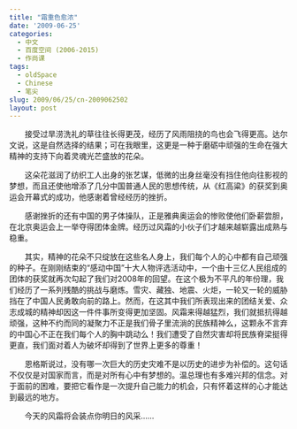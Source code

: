 ```yaml
---
title: "霜重色愈浓"
date: '2009-06-25'
categories:
  - 中文
  - 百度空间 (2006-2015)
  - 作尚课
tags:
  - oldSpace
  - Chinese
  - 笔尖
slug: 2009/06/25/cn-2009062502
layout: post
---
```

　　接受过旱涝洗礼的草往往长得更茂，经历了风雨阻挠的鸟也会飞得更高。达尔文说，这是自然选择的结果；可在我眼里，这更是一种于磨砺中顽强的生命在强大精神的支持下向着灵魂光芒盛放的花朵。

　　这朵花滋润了纺织工人出身的张艺谋，低微的出身丝毫没有挡住他向往影视的梦想，而且还使他增添了几分中国普通人民的思想传统，从《红高粱》的获奖到奥运会开幕式的成功，他感谢着曾经经历的挫折。

　　感谢挫折的还有中国的男子体操队，正是雅典奥运会的惨败使他们卧薪尝胆，在北京奥运会上一举夺得团体金牌。经历过风霜的小伙子们才越来越崭露出成熟与稳重。

　　其实，精神的花朵不只绽放在这些名人身上，我们每个人的心中都有自己顽强的种子。在刚刚结束的“感动中国”十大人物评选活动中，一个由十三亿人民组成的团体的获奖就再次勾起了我们对2008年的回望。在这个极为不平凡的年份理，我们经历了一系列残酷的挑战与磨炼。雪灾、藏独、地震、火炬，一轮又一轮的威胁挡在了中国人民勇敢向前的路上。然而，在这其中我们所表现出来的团结关爱、众志成城的精神却因这一件件事所变得更加坚固。风霜来得越猛烈，我们就抵抗得越顽强，这种不约而同的凝聚力不正是我们骨子里流淌的民族精神么，这颗永不言弃的中国心不正在我们每个人的胸中跳动么！我们遭受了自然灾害却将民族脊梁挺得更直，我们面对着人为破坏却得到了世界上更多的尊重！

　　恩格斯说过，没有哪一次巨大的历史灾难不是以历史的进步为补偿的。这句话不仅仅是对国家而言，而是对所有心中有梦想的。温总理也有多难兴邦的信念。对于面前的困难，要把它看作是一次提升自己能力的机会，只有怀着这样的心才能达到最远的地方。

　　今天的风霜将会装点你明日的风采……